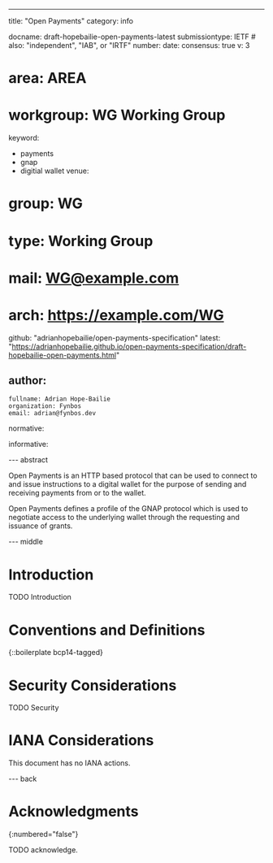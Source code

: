 ---
title: "Open Payments"
category: info

docname: draft-hopebailie-open-payments-latest
submissiontype: IETF  # also: "independent", "IAB", or "IRTF"
number:
date:
consensus: true
v: 3
# area: AREA
# workgroup: WG Working Group
keyword:
 - payments
 - gnap
 - digitial wallet
venue:
#  group: WG
#  type: Working Group
#  mail: WG@example.com
#  arch: https://example.com/WG
  github: "adrianhopebailie/open-payments-specification"
  latest: "https://adrianhopebailie.github.io/open-payments-specification/draft-hopebailie-open-payments.html"

author:
 -
    fullname: Adrian Hope-Bailie
    organization: Fynbos
    email: adrian@fynbos.dev

normative:

informative:


--- abstract

Open Payments is an HTTP based protocol that can be used to connect to and issue instructions to a digital wallet for the purpose of sending and receiving payments from or to the wallet.

Open Payments defines a profile of the GNAP protocol which is used to negotiate access to the underlying wallet through the requesting and issuance of grants.

--- middle

# Introduction

TODO Introduction


# Conventions and Definitions

{::boilerplate bcp14-tagged}


# Security Considerations

TODO Security


# IANA Considerations

This document has no IANA actions.


--- back

# Acknowledgments
{:numbered="false"}

TODO acknowledge.
